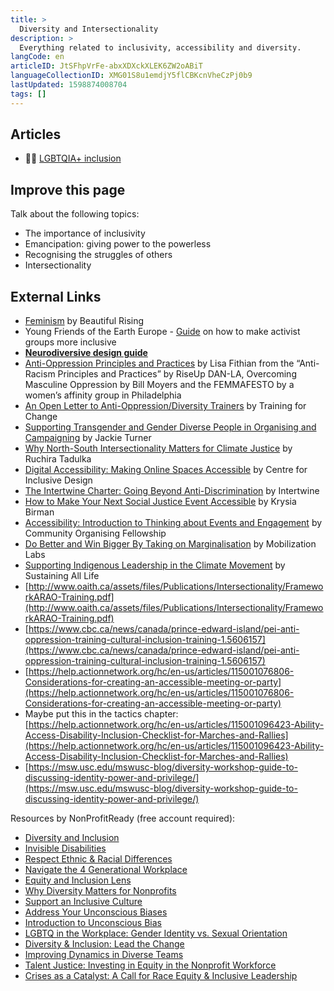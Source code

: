 ```yaml
---
title: >
  Diversity and Intersectionality
description: >
  Everything related to inclusivity, accessibility and diversity.
langCode: en
articleID: JtSFhpVrFe-abxXDXckXLEK6ZW2oABiT
languageCollectionID: XMG01S8u1emdjY5flCBKcnVheCzPj0b9
lastUpdated: 1598874008704
tags: []
---
```


## Articles

-   🏳️‍🌈 [LGBTQIA+ inclusion](/wellbeing/lgbtqia_inclusion)

## **Improve this page**

Talk about the following topics:

-   The importance of inclusivity
-   Emancipation: giving power to the powerless
-   Recognising the struggles of others
-   Intersectionality

## External Links

-   [Feminism](https://beautifulrising.org/tool/feminism) by Beautiful Rising
-   Young Friends of the Earth Europe - [Guide](http://www.foeeurope.org/yfoee/how-to-make-your-activist-group-more-inclusive) on how to make activist groups more inclusive
-   [**Neurodiversive design guide**](https://www.designmantic.com/community/designing-for-autistic.php)
-   [Anti-Oppression Principles and Practices](https://docs.google.com/Doc?id=dd323hvj_1203cbjhtthc) by Lisa Fithian from the “Anti-Racism Principles and Practices” by RiseUp DAN-LA, Overcoming Masculine Oppression by Bill Moyers and the FEMMAFESTO by a women’s affinity group in Philadelphia
-   [An Open Letter to Anti-Oppression/Diversity Trainers](https://www.trainingforchange.org/training_tools/an-open-letter-to-anti-oppressiondiversity-trainers/) by Training for Change
-   [Supporting Transgender and Gender Diverse People in Organising and Campaigning](https://commonslibrary.org/supporting-transgender-and-gender-diverse-people-in-organising-and-campaigning/) by Jackie Turner
-   [Why North-South Intersectionality Matters for Climate Justice](https://commonslibrary.org/why-north-south-intersectionality-matters-in-climate-justice/) by Ruchira Tadulka
-   [Digital Accessibility: Making Online Spaces Accessible](https://commonslibrary.org/digital-accessibility-making-online-spaces-accessible/) by Centre for Inclusive Design
-   [The Intertwine Charter: Going Beyond Anti-Discrimination](https://commonslibrary.org/the-intertwine-charter-going-beyond-anti-discrimination-and-towards-pro-active-change-to-welcome-others/) by Intertwine
-   [How to Make Your Next Social Justice Event Accessible](https://commonslibrary.org/how-to-make-your-social-justice-event-accessible/) by Krysia Birman
-   [Accessibility: Introduction to Thinking about Events and Engagement](https://commonslibrary.org/accessibility-introduction-to-thinking-about-events-and-engagement/) by Community Organising Fellowship
-   [Do Better and Win Bigger By Taking on Marginalisation](https://commonslibrary.org/do-better-and-win-bigger-by-taking-on-marginalisation-2/) by Mobilization Labs
-   [Supporting Indigenous Leadership in the Climate Movement](https://commonslibrary.org/supporting-indigenous-leadership-in-the-climate-movement/) by Sustaining All Life
-   [http://www.oaith.ca/assets/files/Publications/Intersectionality/FrameworkARAO-Training.pdf](http://www.oaith.ca/assets/files/Publications/Intersectionality/FrameworkARAO-Training.pdf)
-   [https://www.cbc.ca/news/canada/prince-edward-island/pei-anti-oppression-training-cultural-inclusion-training-1.5606157](https://www.cbc.ca/news/canada/prince-edward-island/pei-anti-oppression-training-cultural-inclusion-training-1.5606157)
-   [https://help.actionnetwork.org/hc/en-us/articles/115001076806-Considerations-for-creating-an-accessible-meeting-or-party](https://help.actionnetwork.org/hc/en-us/articles/115001076806-Considerations-for-creating-an-accessible-meeting-or-party)
-   Maybe put this in the tactics chapter: [https://help.actionnetwork.org/hc/en-us/articles/115001096423-Ability-Access-Disability-Inclusion-Checklist-for-Marches-and-Rallies](https://help.actionnetwork.org/hc/en-us/articles/115001096423-Ability-Access-Disability-Inclusion-Checklist-for-Marches-and-Rallies)
-   [https://msw.usc.edu/mswusc-blog/diversity-workshop-guide-to-discussing-identity-power-and-privilege/](https://msw.usc.edu/mswusc-blog/diversity-workshop-guide-to-discussing-identity-power-and-privilege/)

Resources by NonProfitReady (free account required):

-   [Diversity and Inclusion](https://ready.csod.com/ui/lms-learner-playlist/PlaylistDetails?playlistId=f4c46a86-7d62-49ea-a2d2-9d74f3c1ff0a)
-   [Invisible Disabilities](https://ready.csod.com/ui/lms-learning-details/app/course/28ccd456-ab27-4139-9e5f-0dfb9088ac25)
-   [Respect Ethnic & Racial Differences](https://ready.csod.com/ui/lms-learning-details/app/course/2e782a20-a110-4ed9-b9b5-55e94c63f241)
-   [Navigate the 4 Generational Workplace](https://ready.csod.com/ui/lms-learning-details/app/course/efaef6f4-a093-40c1-962d-dc900cc94133)
-   [Equity and Inclusion Lens](https://ready.csod.com/ui/lms-learning-details/app/course/84d3d940-be6f-4b86-8139-0ad84a6abbf2)
-   [Why Diversity Matters for Nonprofits](https://ready.csod.com/ui/lms-learning-details/app/video/9d46af38-0134-4bfb-b028-4735696c99d4)
-   [Support an Inclusive Culture](https://ready.csod.com/ui/lms-learning-details/app/curriculum/4afcf0f6-fa6c-4794-886a-2115cfdc17d6)
-   [Address Your Unconscious Biases](https://ready.csod.com/ui/lms-learning-details/app/curriculum/8180fe50-8566-4817-b5ed-56b5014a56a3)
-   [Introduction to Unconscious Bias](https://ready.csod.com/ui/lms-learning-details/app/curriculum/9bab9bd1-7f2d-4fc1-858f-eeea5c3f6b63)
-   [LGBTQ in the Workplace: Gender Identity vs. Sexual Orientation](https://ready.csod.com/ui/lms-learning-details/app/course/8b66fe68-2abc-4565-9951-f36616810fed)
-   [Diversity & Inclusion: Lead the Change](https://ready.csod.com/ui/lms-learning-details/app/course/44bad281-aec4-4b90-b958-76b2d5faf090)
-   [Improving Dynamics in Diverse Teams](https://ready.csod.com/ui/lms-learning-details/app/course/de949688-dbcd-406a-b98c-ecab86712f4a)
-   [Talent Justice: Investing in Equity in the Nonprofit Workforce](https://ready.csod.com/ui/lms-learning-details/app/curriculum/265e2e5e-698f-4d86-8014-bbe2f1088438)
-   [Crises as a Catalyst: A Call for Race Equity & Inclusive Leadership](https://ready.csod.com/ui/lms-learning-details/app/video/08816d16-3fe3-484d-acc3-ec45b1b07e40)